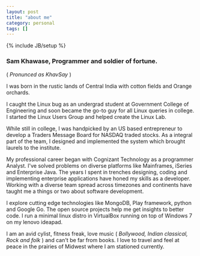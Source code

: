 ```yaml
---
layout: post
title: "about me"
category: personal
tags: []
---
```

{% include JB/setup %}

### Sam Khawase, Programmer and soldier of fortune. 
( *Pronunced as KhavSay* ) 

I was born in the rustic lands of Central India with cotton fields and Orange orchards.

I caught the Linux bug as an undergrad student at Government College of Engineering and soon became the go-to guy for all Linux queries in college. I started the Linux Users Group and helped create the Linux Lab.

While still in college, I was handpicked by an US based entrepreneur to develop a Traders Message Board for NASDAQ traded stocks. As a integral part of the team, I designed and implemented the system which brought laurels to the institute.

My professional career began with Cognizant Technology as a programmer Analyst. I've solved problems on diverse platforms like Mainframes, iSeries and Enterprise Java. The years I spent in trenches designing, coding and implementing enterprise applications have honed my skills as a developer. Working with a diverse team spread across timezones and continents have taught me a things or two about software development.

I explore cutting edge technologies like MongoDB, Play framework, python and Google Go. The open source projects help me get insights to better code. I run a minimal linux distro in VirtualBox running on top of Windows 7 on my lenovo ideapad.

I am an avid cylist, fitness freak, love music ( _Bollywood, Indian classical, Rock and folk_ ) and can't be far from books. 
I love to travel and feel at peace in the prairies of Midwest where I am stationed currently.